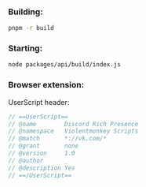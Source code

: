### Building:

```sh
pnpm -r build
```

### Starting:

```sh
node packages/api/build/index.js
```

### Browser extension:

UserScript header:

```js
// ==UserScript==
// @name        Discord Rich Presence
// @namespace   Violentmonkey Scripts
// @match       *://vk.com/*
// @grant       none
// @version     1.0
// @author      _
// @description Yes
// ==/UserScript==
```
